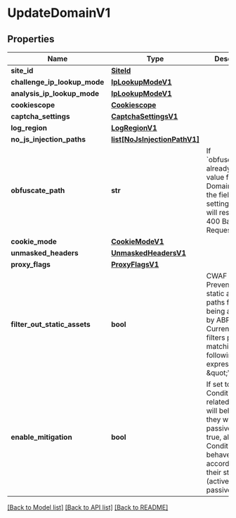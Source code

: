 # UpdateDomainV1

## Properties
Name | Type | Description | Notes
------------ | ------------- | ------------- | -------------
**site_id** | [**SiteId**](SiteId.md) |  | 
**challenge_ip_lookup_mode** | [**IpLookupModeV1**](IpLookupModeV1.md) |  | 
**analysis_ip_lookup_mode** | [**IpLookupModeV1**](IpLookupModeV1.md) |  | 
**cookiescope** | [**Cookiescope**](Cookiescope.md) |  | 
**captcha_settings** | [**CaptchaSettingsV1**](CaptchaSettingsV1.md) |  | 
**log_region** | [**LogRegionV1**](LogRegionV1.md) |  | 
**no_js_injection_paths** | [**list[NoJsInjectionPathV1]**](NoJsInjectionPathV1.md) |  | 
**obfuscate_path** | **str** | If &#x60;obfuscate_path&#x60; already has a value for this Domain, omitting the field or setting it to &#x60;null&#x60; will result in a 400 Bad Request. | [optional] 
**cookie_mode** | [**CookieModeV1**](CookieModeV1.md) |  | 
**unmasked_headers** | [**UnmaskedHeadersV1**](UnmaskedHeadersV1.md) |  | 
**proxy_flags** | [**ProxyFlagsV1**](ProxyFlagsV1.md) |  | 
**filter_out_static_assets** | **bool** | CWAF Only: Prevents certain static asset paths from being analyzed by ABP. Currently, this filters paths matching the following regular expression:  \&quot;\\.(js|gif|jpe?g|ico|png|css|svg?z|woff2?|ttf)$\&quot; | [optional] 
**enable_mitigation** | **bool** | If set to false, all Conditions in all related Policies will behave as if they were passive. If set to true, all Conditions will behave according to their state (active or passive). | [optional] [default to True]

[[Back to Model list]](../README.md#documentation-for-models) [[Back to API list]](../README.md#documentation-for-api-endpoints) [[Back to README]](../README.md)

